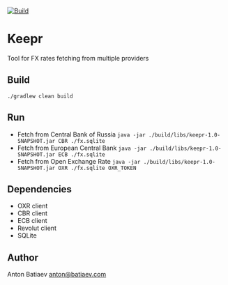 [![Build](https://github.com/batiaev/keepr/actions/workflows/gradle.yml/badge.svg?branch=main)](https://github.com/batiaev/keepr/actions/workflows/gradle.yml)

# Keepr

Tool for FX rates fetching from multiple providers

## Build
```./gradlew clean build```

## Run
- Fetch from Central Bank of Russia
```java -jar ./build/libs/keepr-1.0-SNAPSHOT.jar CBR ./fx.sqlite```
- Fetch from European Central Bank
  ```java -jar ./build/libs/keepr-1.0-SNAPSHOT.jar ECB ./fx.sqlite```
- Fetch from Open Exchange Rate
  ```java -jar ./build/libs/keepr-1.0-SNAPSHOT.jar OXR ./fx.sqlite OXR_TOKEN```

## Dependencies
- OXR client
- CBR client
- ECB client
- Revolut client
- SQLite

## Author
Anton Batiaev <anton@batiaev.com>
